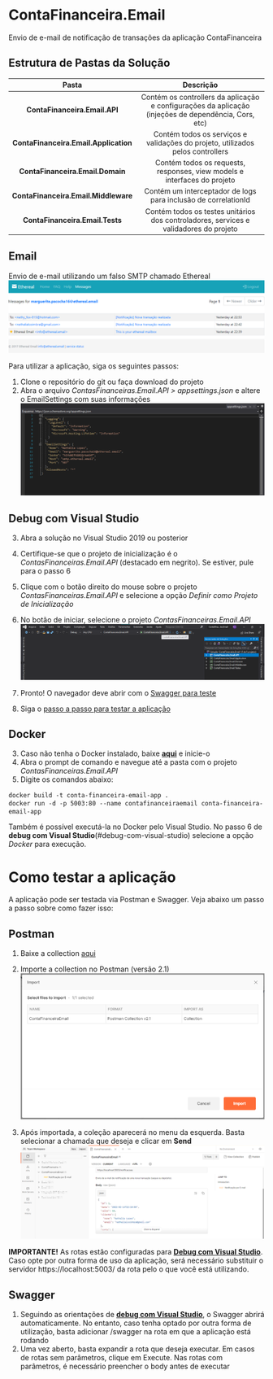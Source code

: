 # ContaFinanceira.Email
Envio de e-mail de notificação de transações da aplicação ContaFinanceira


## Estrutura de Pastas da Solução
| **Pasta** | **Descrição** |
| :---: | :---: |
| **ContaFinanceira.Email.API** | Contém os controllers da aplicação e configurações da aplicação (injeções de dependência, Cors, etc) |
| **ContaFinanceira.Email.Application** | Contém todos os serviços e validações do projeto, utilizados pelos controllers |
| **ContaFinanceira.Email.Domain** | Contém todos os requests, responses, view models e interfaces do projeto |
| **ContaFinanceira.Email.Middleware** | Contém um interceptador de logs para inclusão de correlationId |
| **ContaFinanceira.Email.Tests** | Contém todos os testes unitários dos controladores, services e validadores do projeto |


## Email
Envio de e-mail utilizando um falso SMTP chamado Ethereal
![Visualização dos e-mail enviado pelo Ethereal](./medias/1_email_ethereal.png)

Para utilizar a aplicação, siga os seguintes passos:

1. Clone o repositório do git ou faça download do projeto
2. Abra o arquivo *ContasFinanceiras.Email.API > appsettings.json* e altere o EmailSettings com suas informações
![Arquivo appsettings.json](./medias/2_appsettings.png)

## Debug com Visual Studio
3. Abra a solução no Visual Studio 2019 ou posterior
4. Certifique-se que o projeto de inicialização é o *ContasFinanceiras.Email.API* (destacado em negrito). Se estiver, pule para o passo 6
5. Clique com o botão direito do mouse sobre o projeto *ContasFinanceiras.Email.API* e selecione a opção *Definir como Projeto de Inicialização*
6. No botão de iniciar, selecione o projeto *ContasFinanceiras.Email.API*
![Exemplo de projeto de inicialização e opção de Debug](./medias/3_run.png)

7. Pronto! O navegador deve abrir com o [Swagger para teste](#swagger)
8. Siga o [passo a passo para testar a aplicação](#como-testar-a-aplicação)

## Docker
3. Caso não tenha o Docker instalado, baixe [**aqui**](https://hub.docker.com/editions/community/docker-ce-desktop-windows) e inicie-o
4. Abra o prompt de comando e navegue até a pasta com o projeto *ContasFinanceiras.Email.API*
5. Digite os comandos abaixo:

```
docker build -t conta-financeira-email-app .
docker run -d -p 5003:80 --name contafinanceiraemail conta-financeira-email-app 
```

Também é possível executá-la no Docker pelo Visual Studio. No passo 6 de **debug com Visual Studio**(#debug-com-visual-studio) selecione a opção *Docker* para execução.


# Como testar a aplicação
A aplicação pode ser testada via Postman e Swagger. Veja abaixo um passo a passo sobre como fazer isso:

## Postman
1. Baixe a collection <a id="raw-url" href="https://github.com/Nathy815/ContaFinanceira.Email/tree/master/medias/ContaFinanceiraEmail.postman_collection.json">aqui</a>
2. Importe a collection no Postman (versão 2.1)
![Exemplo de como importar uma coleção no Postman](./medias/4_postman_import.png)

3. Após importada, a coleção aparecerá no menu da esquerda. Basta selecionar a chamada que deseja e clicar em **Send**
![Chamadas da API carregadas no Postman após importação da coleção](./medias/5_postman_collection.png)

**IMPORTANTE!** 
As rotas estão configuradas para [**Debug com Visual Studio**](#debug-com-visual-studio). 
Caso opte por outra forma de uso da aplicação, será necessário substituir o servidor https://localhost:5003/ da rota pelo o que você está utilizando.


## Swagger
1. Seguindo as orientações de [**debug com Visual Studio**](#debug-com-visual-studio), o Swagger abrirá automaticamente. No entanto, caso tenha optado por outra forma de utilização, basta adicionar /swagger na rota em que a aplicação está rodando
2. Uma vez aberto, basta expandir a rota que deseja executar. Em casos de rotas sem parâmetros, clique em Execute. Nas rotas com parâmetros, é necessário preencher o body antes de executar
